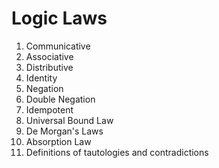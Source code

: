 # Logic Laws

1. Communicative
2. Associative
3. Distributive
4. Identity
5. Negation
6. Double Negation
7. Idempotent
8. Universal Bound Law
9. De Morgan's Laws
10. Absorption Law
11. Definitions of tautologies and contradictions